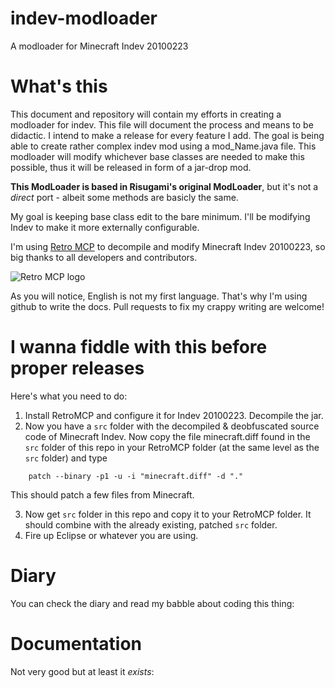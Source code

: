 # indev-modloader

A modloader for Minecraft Indev 20100223

# What's this

This document and repository will contain my efforts in creating a modloader for indev. This file will document the process and means to be didactic. I intend to make a release for every feature I add. The goal is being able to create rather complex indev mod using a mod_Name.java file. This modloader will modify whichever base classes are needed to make this possible, thus it will be released in form of a jar-drop mod.

**This ModLoader is based in Risugami's original ModLoader**, but it's not a *direct* port - albeit some methods are basicly the same.

My goal is keeping base class edit to the bare minimum. I'll be modifying Indev to make it more externally configurable. 

I'm using [Retro MCP](https://github.com/MCPHackers/RetroMCP) to decompile and modify Minecraft Indev 20100223, so big thanks to all developers and contributors.

![Retro MCP logo](https://repository-images.githubusercontent.com/417943142/cac3478c-1e9c-4987-98e2-a0223d6b8988)

As you will notice, English is not my first language. That's why I'm using github to write the docs. Pull requests to fix my crappy writing are welcome!

# I wanna fiddle with this before proper releases

Here's what you need to do:

1. Install RetroMCP and configure it for Indev 20100223. Decompile the jar.
2. Now you have a `src` folder with the decompiled & deobfuscated source code of Minecraft Indev. Now copy the file minecraft.diff found in the `src` folder of this repo in your RetroMCP folder (at the same level as the `src` folder) and type

```
    patch --binary -p1 -u -i "minecraft.diff" -d "."
```

This should patch a few files from Minecraft.

3. Now get `src` folder in this repo and copy it to your RetroMCP folder. It should combine with the already existing, patched `src` folder.
4. Fire up Eclipse or whatever you are using.

# Diary

You can check the diary and read my babble about coding this thing: 

# Documentation

Not very good but at least it *exists*: 
